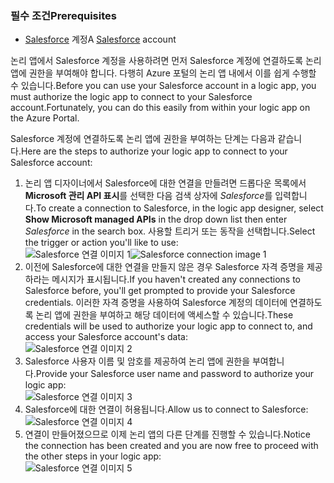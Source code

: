 ### <a name="prerequisites"></a><span data-ttu-id="52848-101">필수 조건</span><span class="sxs-lookup"><span data-stu-id="52848-101">Prerequisites</span></span>
* <span data-ttu-id="52848-102">[Salesforce](https://salesforce.com) 계정</span><span class="sxs-lookup"><span data-stu-id="52848-102">A [Salesforce](https://salesforce.com) account</span></span>  

<span data-ttu-id="52848-103">논리 앱에서 Salesforce 계정을 사용하려면 먼저 Salesforce 계정에 연결하도록 논리 앱에 권한을 부여해야 합니다. 다행히 Azure 포털의 논리 앱 내에서 이를 쉽게 수행할 수 있습니다.</span><span class="sxs-lookup"><span data-stu-id="52848-103">Before you can use your Salesforce account in a logic app, you must authorize the logic app to connect to your Salesforce account.Fortunately, you can do this easily from within your logic app on the Azure Portal.</span></span>  

<span data-ttu-id="52848-104">Salesforce 계정에 연결하도록 논리 앱에 권한을 부여하는 단계는 다음과 같습니다.</span><span class="sxs-lookup"><span data-stu-id="52848-104">Here are the steps to authorize your logic app to connect to your Salesforce account:</span></span>  

1. <span data-ttu-id="52848-105">논리 앱 디자이너에서 Salesforce에 대한 연결을 만들려면 드롭다운 목록에서 **Microsoft 관리 API 표시**를 선택한 다음 검색 상자에 *Salesforce*를 입력합니다.</span><span class="sxs-lookup"><span data-stu-id="52848-105">To create a connection to Salesforce, in the logic app designer, select **Show Microsoft managed APIs** in the drop down list then enter *Salesforce* in the search box.</span></span> <span data-ttu-id="52848-106">사용할 트리거 또는 동작을 선택합니다.</span><span class="sxs-lookup"><span data-stu-id="52848-106">Select the trigger or action you'll like to use:</span></span>  
   <span data-ttu-id="52848-107">![Salesforce 연결 이미지 1](./media/connectors-create-api-salesforce/salesforce-1.png)</span><span class="sxs-lookup"><span data-stu-id="52848-107">![Salesforce connection image 1](./media/connectors-create-api-salesforce/salesforce-1.png)</span></span>  
2. <span data-ttu-id="52848-108">이전에 Salesforce에 대한 연결을 만들지 않은 경우 Salesforce 자격 증명을 제공하라는 메시지가 표시됩니다.</span><span class="sxs-lookup"><span data-stu-id="52848-108">If you haven't created any connections to Salesforce before, you'll get prompted to provide your Salesforce credentials.</span></span> <span data-ttu-id="52848-109">이러한 자격 증명을 사용하여 Salesforce 계정의 데이터에 연결하도록 논리 앱에 권한을 부여하고 해당 데이터에 액세스할 수 있습니다.</span><span class="sxs-lookup"><span data-stu-id="52848-109">These credentials will be used to authorize your logic app to connect to, and access your Salesforce account's data:</span></span>  
   ![Salesforce 연결 이미지 2](./media/connectors-create-api-salesforce/salesforce-2.png)  
3. <span data-ttu-id="52848-111">Salesforce 사용자 이름 및 암호를 제공하여 논리 앱에 권한을 부여합니다.</span><span class="sxs-lookup"><span data-stu-id="52848-111">Provide your Salesforce user name and password to authorize your logic app:</span></span>  
   ![Salesforce 연결 이미지 3](./media/connectors-create-api-salesforce/salesforce-3.png)  
4. <span data-ttu-id="52848-113">Salesforce에 대한 연결이 허용됩니다.</span><span class="sxs-lookup"><span data-stu-id="52848-113">Allow us to connect to Salesforce:</span></span>  
   ![Salesforce 연결 이미지 4](./media/connectors-create-api-salesforce/salesforce-4.png)  
5. <span data-ttu-id="52848-115">연결이 만들어졌으므로 이제 논리 앱의 다른 단계를 진행할 수 있습니다.</span><span class="sxs-lookup"><span data-stu-id="52848-115">Notice the connection has been created and you are now free to proceed with the other steps in your logic app:</span></span>  
   ![Salesforce 연결 이미지 5](./media/connectors-create-api-salesforce/salesforce-5.png)  

